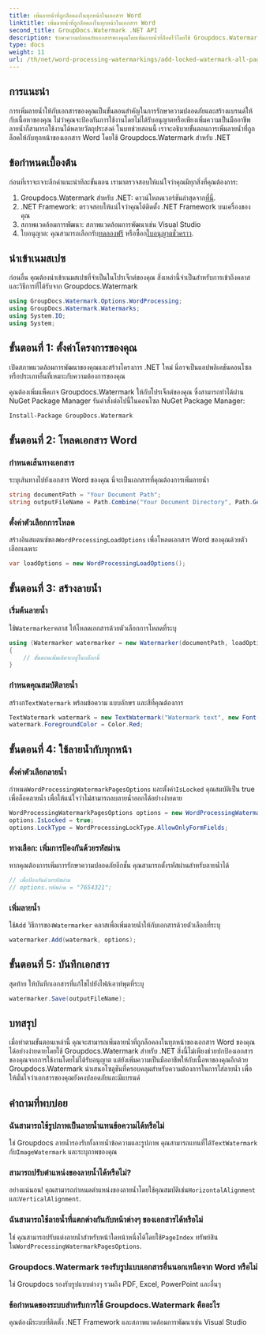 ```yaml
---
title: เพิ่มลายน้ำที่ถูกล็อคลงในทุกหน้าในเอกสาร Word
linktitle: เพิ่มลายน้ำที่ถูกล็อคลงในทุกหน้าในเอกสาร Word
second_title: GroupDocs.Watermark .NET API
description: รักษาความปลอดภัยเอกสารของคุณโดยเพิ่มลายน้ำที่ล็อคไว้โดยใช้ Groupdocs.Watermark สำหรับ .NET ปฏิบัติตามคำแนะนำทีละขั้นตอนของเราเพื่อการนำไปปฏิบัติที่ง่ายดาย
type: docs
weight: 11
url: /th/net/word-processing-watermarkings/add-locked-watermark-all-pages-word-docs/
---
```

## การแนะนำ
การเพิ่มลายน้ำให้กับเอกสารของคุณเป็นขั้นตอนสำคัญในการรักษาความปลอดภัยและสร้างแบรนด์ให้กับเนื้อหาของคุณ ไม่ว่าคุณจะป้องกันการใช้งานโดยไม่ได้รับอนุญาตหรือเพียงเพิ่มความเป็นมืออาชีพ ลายน้ำก็สามารถใช้งานได้หลายวัตถุประสงค์ ในบทช่วยสอนนี้ เราจะอธิบายขั้นตอนการเพิ่มลายน้ำที่ถูกล็อคให้กับทุกหน้าของเอกสาร Word โดยใช้ Groupdocs.Watermark สำหรับ .NET
## ข้อกำหนดเบื้องต้น
ก่อนที่เราจะเจาะลึกคำแนะนำทีละขั้นตอน เรามาตรวจสอบให้แน่ใจว่าคุณมีทุกสิ่งที่คุณต้องการ:
1. Groupdocs.Watermark สำหรับ .NET: ดาวน์โหลดเวอร์ชันล่าสุดจาก[ที่นี่](https://releases.groupdocs.com/Watermark/net/).
2. .NET Framework: ตรวจสอบให้แน่ใจว่าคุณได้ติดตั้ง .NET Framework บนเครื่องของคุณ
3. สภาพแวดล้อมการพัฒนา: สภาพแวดล้อมการพัฒนาเช่น Visual Studio
4.  ใบอนุญาต: คุณสามารถเลือกรับ[ทดลองฟรี](https://releases.groupdocs.com/) หรือซื้อก[ใบอนุญาตชั่วคราว](https://purchase.groupdocs.com/temporary-license/).
## นำเข้าเนมสเปซ
ก่อนอื่น คุณต้องนำเข้าเนมสเปซที่จำเป็นในโปรเจ็กต์ของคุณ สิ่งเหล่านี้จำเป็นสำหรับการเข้าถึงคลาสและวิธีการที่ได้รับจาก Groupdocs.Watermark
```csharp
using GroupDocs.Watermark.Options.WordProcessing;
using GroupDocs.Watermark.Watermarks;
using System.IO;
using System;
```
## ขั้นตอนที่ 1: ตั้งค่าโครงการของคุณ

เปิดสภาพแวดล้อมการพัฒนาของคุณและสร้างโครงการ .NET ใหม่ นี่อาจเป็นแอปพลิเคชันคอนโซลหรือประเภทอื่นที่เหมาะกับความต้องการของคุณ

คุณต้องเพิ่มแพ็คเกจ Groupdocs.Watermark ให้กับโปรเจ็กต์ของคุณ ซึ่งสามารถทำได้ผ่าน NuGet Package Manager รันคำสั่งต่อไปนี้ในคอนโซล NuGet Package Manager:
```sh
Install-Package GroupDocs.Watermark
```
## ขั้นตอนที่ 2: โหลดเอกสาร Word
### กำหนดเส้นทางเอกสาร
ระบุเส้นทางไปยังเอกสาร Word ของคุณ นี่จะเป็นเอกสารที่คุณต้องการเพิ่มลายน้ำ
```csharp
string documentPath = "Your Document Path";
string outputFileName = Path.Combine("Your Document Directory", Path.GetFileName(documentPath));
```
### ตั้งค่าตัวเลือกการโหลด
 สร้างอินสแตนซ์ของ`WordProcessingLoadOptions` เพื่อโหลดเอกสาร Word ของคุณด้วยตัวเลือกเฉพาะ
```csharp
var loadOptions = new WordProcessingLoadOptions();
```
## ขั้นตอนที่ 3: สร้างลายน้ำ
### เริ่มต้นลายน้ำ
 ใช้`Watermarker`คลาส ให้โหลดเอกสารด้วยตัวเลือกการโหลดที่ระบุ
```csharp
using (Watermarker watermarker = new Watermarker(documentPath, loadOptions))
{
    // ขั้นตอนเพิ่มเติมจะอยู่ในบล็อกนี้
}
```
### กำหนดคุณสมบัติลายน้ำ
 สร้างก`TextWatermark` พร้อมข้อความ แบบอักษร และสีที่คุณต้องการ
```csharp
TextWatermark watermark = new TextWatermark("Watermark text", new Font("Arial", 19));
watermark.ForegroundColor = Color.Red;
```
## ขั้นตอนที่ 4: ใช้ลายน้ำกับทุกหน้า
### ตั้งค่าตัวเลือกลายน้ำ
 กำหนด`WordProcessingWatermarkPagesOptions` และตั้งค่า`IsLocked` คุณสมบัติเป็น true เพื่อล็อคลายน้ำ เพื่อให้แน่ใจว่าไม่สามารถลบลายน้ำออกได้อย่างง่ายดาย
```csharp
WordProcessingWatermarkPagesOptions options = new WordProcessingWatermarkPagesOptions();
options.IsLocked = true;
options.LockType = WordProcessingLockType.AllowOnlyFormFields;
```
### ทางเลือก: เพิ่มการป้องกันด้วยรหัสผ่าน
หากคุณต้องการเพิ่มการรักษาความปลอดภัยอีกชั้น คุณสามารถตั้งรหัสผ่านสำหรับลายน้ำได้
```csharp
// เพื่อป้องกันด้วยรหัสผ่าน
// options.รหัสผ่าน = "7654321";
```
### เพิ่มลายน้ำ
 ใช้`Add` วิธีการของ`Watermarker` คลาสเพื่อเพิ่มลายน้ำให้กับเอกสารด้วยตัวเลือกที่ระบุ
```csharp
watermarker.Add(watermark, options);
```
## ขั้นตอนที่ 5: บันทึกเอกสาร
สุดท้าย ให้บันทึกเอกสารที่แก้ไขไปยังไฟล์เอาท์พุตที่ระบุ
```csharp
watermarker.Save(outputFileName);
```

## บทสรุป
เมื่อทำตามขั้นตอนเหล่านี้ คุณจะสามารถเพิ่มลายน้ำที่ถูกล็อคลงในทุกหน้าของเอกสาร Word ของคุณได้อย่างง่ายดายโดยใช้ Groupdocs.Watermark สำหรับ .NET สิ่งนี้ไม่เพียงช่วยปกป้องเอกสารของคุณจากการใช้งานโดยไม่ได้รับอนุญาต แต่ยังเพิ่มความเป็นมืออาชีพให้กับเนื้อหาของคุณอีกด้วย Groupdocs.Watermark นำเสนอโซลูชันที่ครอบคลุมสำหรับความต้องการในการใส่ลายน้ำ เพื่อให้มั่นใจว่าเอกสารของคุณยังคงปลอดภัยและมีแบรนด์
## คำถามที่พบบ่อย
### ฉันสามารถใช้รูปภาพเป็นลายน้ำแทนข้อความได้หรือไม่
 ใช่ Groupdocs ลายน้ำรองรับทั้งลายน้ำข้อความและรูปภาพ คุณสามารถแทนที่ได้`TextWatermark` กับ`ImageWatermark` และระบุภาพของคุณ
### สามารถปรับตำแหน่งของลายน้ำได้หรือไม่?
 อย่างแน่นอน! คุณสามารถกำหนดตำแหน่งของลายน้ำโดยใช้คุณสมบัติเช่น`HorizontalAlignment` และ`VerticalAlignment`.
### ฉันสามารถใช้ลายน้ำที่แตกต่างกันกับหน้าต่างๆ ของเอกสารได้หรือไม่
 ใช่ คุณสามารถปรับแต่งลายน้ำสำหรับหน้าใดหน้าหนึ่งได้โดยใช้`PageIndex` ทรัพย์สินใน`WordProcessingWatermarkPagesOptions`.
### Groupdocs.Watermark รองรับรูปแบบเอกสารอื่นนอกเหนือจาก Word หรือไม่
ใช่ Groupdocs รองรับรูปแบบต่างๆ รวมถึง PDF, Excel, PowerPoint และอื่นๆ
### ข้อกำหนดของระบบสำหรับการใช้ Groupdocs.Watermark คืออะไร
คุณต้องมีระบบที่ติดตั้ง .NET Framework และสภาพแวดล้อมการพัฒนาเช่น Visual Studio